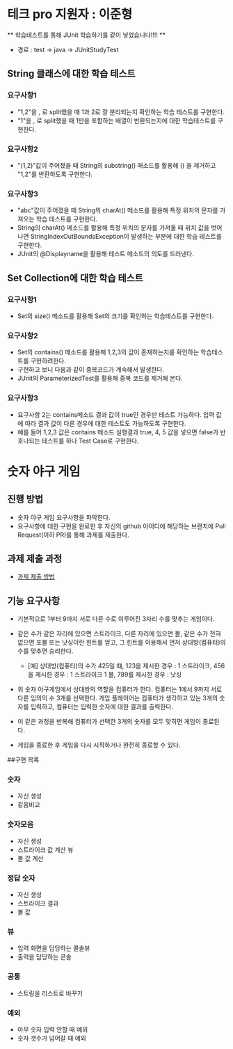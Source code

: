 # 테크 pro 지원자 : 이준형

** 학습테스트를 통해 JUnit 학습하기를 같이 넣었습니다!!!! **
* 경로 : test -> java -> JUnitStudyTest

## String 클래스에 대한 학습 테스트
### 요구사항1
* "1,2"을 , 로 split했을 때 1과 2로 잘 분리되는지 확인하는 학습 테스트를 구현한다.
* "1"을 , 로 split했을 때 1만을 포함하는 배열이 반환되는지에 대한 학습테스트를 구현한다.

### 요구사항2
* "(1,2)"값이 주어졌을 때 String의 substring() 매소드를 활용해 () 을 제거하고 "1,2"를 반환하도록 구현한다.

### 요구사항3
* "abc"값이 주어졌을 때 String의 charAt() 메소드를 활용해 특정 위치의 문자를 가져오는 학습 테스트를 구현한다.
* String의 charAt() 메소드를 활용해 특정 위치의 문자를 가져올 때 위치 값을 벗어나면 StringIndexOutBoundsException이 발생하는 부분에 대한 학습 테스트를 구현한다.
* JUnit의 @Displayname을 활용해 테스트 메소드의 의도를 드러낸다.

## Set Collection에 대한 학습 테스트
### 요구사항1
* Set의 size() 메소드를 활용해 Set의 크기를 확인하는 학습테스트를 구현한다.

### 요구사항2
* Set의 contains() 메소드를 활용해 1,2,3의 값이 존재하는지를 확인하는 학습테스트를 구현하려한다.
* 구현하고 보니 다음과 같이 중복코드가 계속해서 발생한다.
* JUnit의 ParameterizedTest를 활용해 중복 코드를 제거해 본다.

### 요구사항3
* 요구사항 2는 contains메소드 결과 값이 true인 경우만 테스트 가능하다. 입력 값에 따라 결과 값이 다른 경우에 대한 테스트도 가능하도록 구현한다.
* 예를 들어 1,2,3 값은 contains 메소드 실행결과 true, 4, 5 값을 넣으면 false가 반호나되는 테스트를 하나 Test Case로 구현한다.

# 숫자 야구 게임
## 진행 방법
* 숫자 야구 게임 요구사항을 파악한다.
* 요구사항에 대한 구현을 완료한 후 자신의 github 아이디에 해당하는 브랜치에 Pull Request(이하 PR)를 통해 과제를 제출한다.

## 과제 제출 과정
* [과제 제출 방법](https://github.com/next-step/nextstep-docs/tree/master/precourse)

## 기능 요구사항

* 기본적으로 1부터 9까지 서로 다른 수로 이루어진 3자리 수를 맞추는 게임이다.
* 같은 수가 같은 자리에 있으면 스트라이크, 다른 자리에 있으면 볼, 같은 수가 전혀 없으면 포볼 또는 낫싱이란 힌트를 얻고, 그 힌트를 이용해서 먼저 상대방(컴퓨터)의 수를 맞추면 승리한다.
    * [예] 상대방(컴퓨터)의 수가 425일 떄, 123을 제시한 경우 : 1 스트라이크, 456을 제시한 경우 : 1 스트라이크 1 볼, 789를 제시한 경우 : 낫싱
    
* 위 숫자 야구게임에서 상대방의 역할을 컴퓨터가 한다. 컴퓨터는 1에서 9까지 서로 다른 임의의 수 3개를 선택한다. 게임 플레이어는 컴퓨터가 생각하고 있는 3개의 숫자를 입력하고, 컴퓨터는 입력한 숫자에 대한 결과를 출력한다.

* 이 같은 과정을 반복해 컴퓨터가 선택한 3개의 숫자를 모두 맞히면 게임이 종료된다.

* 게임을 종료한 후 게임을 다시 시작하거나 완전히 종료할 수 있다.

##구현 목록

### 숫자
* 자신 생성
* 같음비교

### 숫자모음
* 자신 생성
* 스트라이크 값 계산 뷰
* 볼 값 계산

### 정답 숫자
* 자신 생성
* 스트라이크 결과
* 볼 값

### 뷰
* 입력 화면을 담당하는 콜솔뷰
* 출력을 담당하는 콘솔

### 공통
* 스트링을 리스트로 바꾸기

### 예외
* 아무 숫자 입력 안할 때 예외
* 숫자 갯수가 넘어갈 때 예외